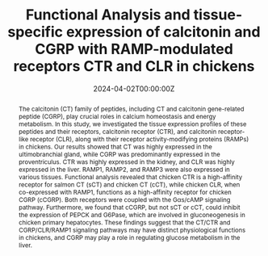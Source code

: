 ---
abstract: "The calcitonin (CT) family of peptides, including CT and calcitonin gene-related peptide (CGRP), play crucial roles in calcium homeostasis and energy metabolism. In this study, we investigated the tissue expression profiles of these peptides and their receptors, calcitonin receptor (CTR), and calcitonin receptor-like receptor (CLR), along with their receptor activity-modifying proteins (RAMPs) in chickens. Our results showed that CT was highly expressed in the ultimobranchial gland, while CGRP was predominantly expressed in the proventriculus. CTR was highly expressed in the kidney, and CLR was highly expressed in the liver. RAMP1, RAMP2, and RAMP3 were also expressed in various tissues. Functional analysis revealed that chicken CTR is a high-affinity receptor for salmon CT (sCT) and chicken CT (cCT), while chicken CLR, when co-expressed with RAMP1, functions as a high-affinity receptor for chicken CGRP (cCGRP). Both receptors were coupled with the Gαs/cAMP signaling pathway. Furthermore, we found that cCGRP, but not sCT or cCT, could inhibit the expression of PEPCK and G6Pase, which are involved in gluconeogenesis in chicken primary hepatocytes. These findings suggest that the CT/CTR and CGRP/CLR/RAMP1 signaling pathways may have distinct physiological functions in chickens, and CGRP may play a role in regulating glucose metabolism in the liver."
authors:
- Tianjiao Huang
- Jiancheng Su
- Xinglong Wang
- Ningkun Shi
- Xiao Zhang
- Jiliang He
- Juan Li
- Jiannan Zhang
- Yajun Wang
date: "2024-04-02T00:00:00Z"
doi: "10.3390/ani14071058"
featured: true
image:
  caption: ''
  focal_point: ""
  preview_only: false
projects: []
publication: "Animals"
publication_short: "Animals"
publication_types:
- "2"
publishDate: "2024-04-02T00:00:00Z"
#slides: example
summary: "We investigated the tissue expression and functional characteristics of the calcitonin (CT) family peptides and their receptors in chickens. Our findings reveal distinct physiological roles for the CT/CTR and CGRP/CLR/RAMP1 signaling pathways, with CGRP showing a potential role in regulating glucose metabolism in the chicken liver."
#tags:
title: "Functional Analysis and tissue-specific expression of calcitonin and CGRP with RAMP-modulated receptors CTR and CLR in chickens"
#url_code: ""
#url_dataset: ""
url_pdf: 
#url_poster: ""
#url_project: ""
#url_slides: ""
#url_source: ""
#url_video: ""
---